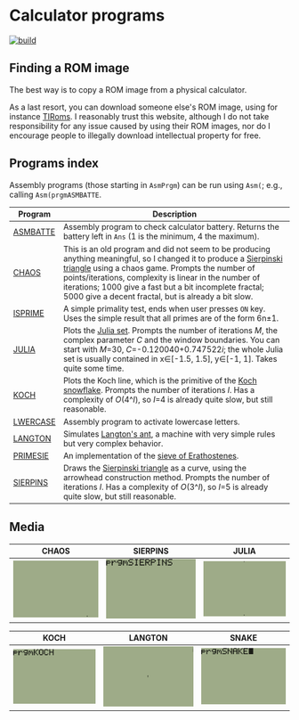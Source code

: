 # Calculator programs

[![build](https://github.com/dmfrodrigues/calc-progs/actions/workflows/build.yml/badge.svg)](https://github.com/dmfrodrigues/calc-progs/actions/workflows/build.yml)

## Finding a ROM image

The best way is to copy a ROM image from a physical calculator.

As a last resort, you can download someone else's ROM image, using for instance [TIRoms](https://tiroms.weebly.com/). I reasonably trust this website, although I do not take responsibility for any issue caused by using their ROM images, nor do I encourage people to illegally download intellectual property for free.

## Programs index

Assembly programs (those starting in `AsmPrgm`) can be run using `Asm(`; e.g., calling `Asm(prgmASMBATTE`.

| Program                      | Description                                                                                                                                                                                                                                                                                                                                                                                                  |
|------------------------------|--------------------------------------------------------------------------------------------------------------------------------------------------------------------------------------------------------------------------------------------------------------------------------------------------------------------------------------------------------------------------------------------------------------|
| [ASMBATTE](ASMBATTE.tibasic) | Assembly program to check calculator battery. Returns the battery left in `Ans` (1 is the minimum, 4 the maximum).                                                                                                                                                                                                                                                                                           |
| [CHAOS](CHAOS.tibasic)       | This is an old program and did not seem to be producing anything meaningful, so I changed it to produce a [Sierpinski triangle](https://en.wikipedia.org/wiki/Sierpi%C5%84ski_triangle) using a chaos game. Prompts the number of points/iterations, complexity is linear in the number of iterations; 1000 give a fast but a bit incomplete fractal; 5000 give a decent fractal, but is already a bit slow. |
| [ISPRIME](ISPRIME.tibasic)   | A simple primality test, ends when user presses `ON` key. Uses the simple result that all primes are of the form 6n±1.                                                                                                                                                                                                                                                                                       |
| [JULIA](JULIA.tibasic)       | Plots the [Julia set](https://en.wikipedia.org/wiki/Julia_set). Prompts the number of iterations *M*, the complex parameter *C* and the window boundaries. You can start with *M*=30, *C*=-0.120040+0.747522*i*; the whole Julia set is usually contained in x∈[-1.5, 1.5], y∈[-1, 1]. Takes quite some time.                                                                                                |
| [KOCH](KOCH.tibasic)         | Plots the Koch line, which is the primitive of the [Koch snowflake](https://en.wikipedia.org/wiki/Koch_snowflake). Prompts the number of iterations *I*. Has a complexity of *O*(4^*I*), so *I*=4 is already quite slow, but still reasonable.                                                                                                                                                               |
| [LWERCASE](LWERCASE.tibasic) | Assembly program to activate lowercase letters.                                                                                                                                                                                                                                                                                                                                                              |
| [LANGTON](LANGTON.tibasic)   | Simulates [Langton's ant](https://en.wikipedia.org/wiki/Langton%27s_ant), a machine with very simple rules but very complex behavior.                                                                                                                                                                                                                                                                        |
| [PRIMESIE](PRIMESIE.tibasic) | An implementation of the [sieve of Erathostenes](https://en.wikipedia.org/wiki/Sieve_of_Eratosthenes).                                                                                                                                                                                                                                                                                                       |
| [SIERPINS](SIERPINS.tibasic) | Draws the [Sierpinski triangle](https://en.wikipedia.org/wiki/Sierpi%C5%84ski_triangle) as a curve, using the arrowhead construction method. Prompts the number of iterations *I*. Has a complexity of *O*(3^*I*), so *I*=5 is already quite slow, but still reasonable.                                                                                                                                     |

## Media

| CHAOS | SIERPINS | JULIA |
|-------|----------|-------|
| <img src="media/chaos.gif"    width="271px">  | <img src="media/sierpins.gif" width="271px"> | <img src="media/julia.gif"    width="271px">  |

| KOCH | LANGTON | SNAKE |
|------|---------|-------|
| <img src="media/koch.gif"     width="271px">  | <img src="media/langton.gif"  width="271px">  | <img src="media/snake.gif"     width="271px"> |
